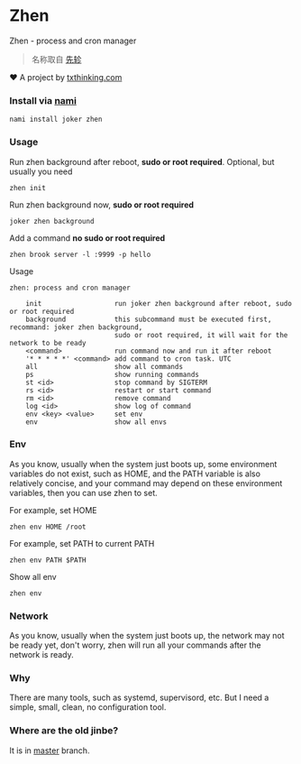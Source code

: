 # Zhen

Zhen - process and cron manager

> 名称取自 [先轸](https://shidian.baike.com/wikiid/7248758319247147773)

❤️ A project by [txthinking.com](https://www.txthinking.com)

### Install via [nami](https://github.com/txthinking/nami)

```
nami install joker zhen
```

### Usage

Run zhen background after reboot, **sudo or root required**. Optional, but usually you need

```
zhen init
```

Run zhen background now, **sudo or root required**

```
joker zhen background
```

Add a command **no sudo or root required**

```
zhen brook server -l :9999 -p hello
```

Usage

```
zhen: process and cron manager

    init                  run joker zhen background after reboot, sudo or root required
    background            this subcommand must be executed first, recommand: joker zhen background,
                          sudo or root required, it will wait for the network to be ready
    <command>             run command now and run it after reboot
    '* * * * *' <command> add command to cron task. UTC
    all                   show all commands
    ps                    show running commands
    st <id>               stop command by SIGTERM
    rs <id>               restart or start command
    rm <id>               remove command
    log <id>              show log of command
    env <key> <value>     set env
    env                   show all envs
```

### Env

As you know, usually when the system just boots up, some environment variables do not exist, such as HOME, and the PATH variable is also relatively concise, and your command may depend on these environment variables, then you can use zhen to set.

For example, set HOME
```
zhen env HOME /root
```
For example, set PATH to current PATH
```
zhen env PATH $PATH
```
Show all env
```
zhen env
```

### Network

As you know, usually when the system just boots up, the network may not be ready yet, don't worry, zhen will run all your commands after the network is ready.

### Why

There are many tools, such as systemd, supervisord, etc.
But I need a simple, small, clean, no configuration tool.

### Where are the old jinbe?

It is in [master](https://github.com/txthinking/zhen/tree/master) branch.
